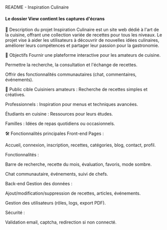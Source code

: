 README - Inspiration Culinaire



#### Le dossier View contient les captures d'écrans


📌 Description du projet
Inspiration Culinaire est un site web dédié à l'art de la cuisine, offrant une collection variée de recettes pour tous les niveaux. Le projet vise à aider les utilisateurs à découvrir de nouvelles idées culinaires, améliorer leurs compétences et partager leur passion pour la gastronomie.

🎯 Objectifs
Fournir une plateforme interactive pour les amateurs de cuisine.

Permettre la recherche, la consultation et l'échange de recettes.

Offrir des fonctionnalités communautaires (chat, commentaires, événements).

👥 Public cible
Cuisiniers amateurs : Recherche de recettes simples et créatives.

Professionnels : Inspiration pour menus et techniques avancées.

Étudiants en cuisine : Ressources pour leurs études.

Familles : Idées de repas quotidiens ou occasionnels.

🛠 Fonctionnalités principales
Front-end
Pages :

Accueil, connexion, inscription, recettes, catégories, blog, contact, profil.

Fonctionnalités :

Barre de recherche, recette du mois, évaluation, favoris, mode sombre.

Chat communautaire, événements, suivi de chefs.

Back-end
Gestion des données :

Ajout/modification/suppression de recettes, articles, événements.

Gestion des utilisateurs (rôles, logs, export PDF).

Sécurité :

Validation email, captcha, redirection si non connecté.
